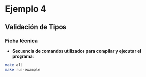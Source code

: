 # Ejemplo 4
## Validación de Tipos

### Ficha técnica
- **Secuencia de comandos utilizados para compilar y ejecutar el programa**:
```bash
make all
make run-example
```